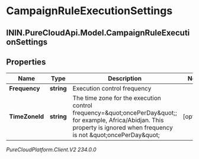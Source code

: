 # CampaignRuleExecutionSettings

## ININ.PureCloudApi.Model.CampaignRuleExecutionSettings

## Properties

|Name | Type | Description | Notes|
|------------ | ------------- | ------------- | -------------|
| **Frequency** | **string** | Execution control frequency | |
| **TimeZoneId** | **string** | The time zone for the execution control frequency&#x3D;\&quot;oncePerDay\&quot;; for example, Africa/Abidjan. This property is ignored when frequency is not \&quot;oncePerDay\&quot; | [optional] |



_PureCloudPlatform.Client.V2 234.0.0_
